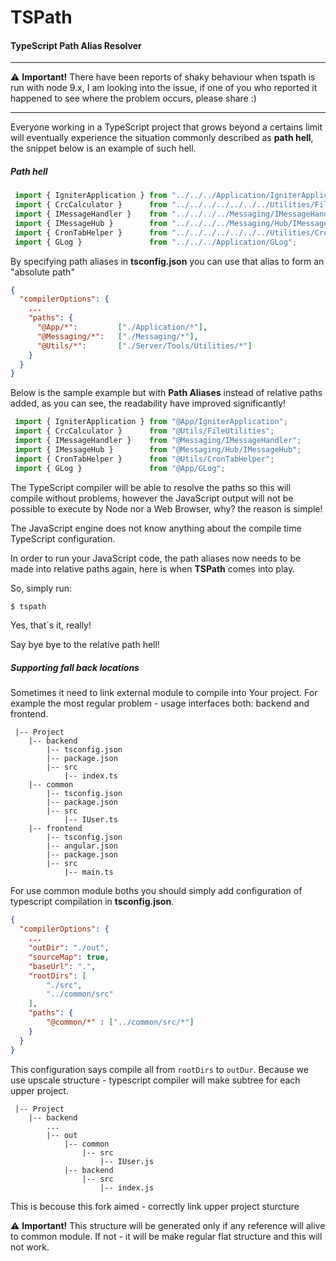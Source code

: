 # TSPath
#### TypeScript Path Alias Resolver

***

:warning: **Important!** There have been reports of shaky behaviour when tspath
is run with node 9.x, I am looking into the issue, if one of you who reported it
happened to see where the problem occurs, please share :)

***

Everyone working in a TypeScript project that grows beyond a certains limit will
eventually experience the situation commonly described as **path hell**, the snippet
below is an example of such hell.

##### Path hell
```typescript
 import { IgniterApplication } from "../../../Application/IgniterApplication";
 import { CrcCalculator }      from "../../../../../../../Utilities/FileUtilities";
 import { IMessageHandler }    from "../../../../Messaging/IMessageHandler";
 import { IMessageHub }        from "../../../../Messaging/Hub/IMessageHub";
 import { CronTabHelper }      from "../../../../../../../Utilities/CronTabHelper";
 import { GLog }               from "../../../Application/GLog";

```

By specifying path aliases in **tsconfig.json** you can use that alias to
form an "absolute path"
 

```json
{
  "compilerOptions": {
    ...
    "paths": {
      "@App/*":         ["./Application/*"],
      "@Messaging/*":   ["./Messaging/*"],
      "@Utils/*":       ["./Server/Tools/Utilities/*"]
    }
  }
}
```

Below is the sample example but with **Path Aliases** instead of relative paths added,
as you can see, the readability have improved significantly!

```typescript
 import { IgniterApplication } from "@App/IgniterApplication";
 import { CrcCalculator }      from "@Utils/FileUtilities";
 import { IMessageHandler }    from "@Messaging/IMessageHandler";
 import { IMessageHub }        from "@Messaging/Hub/IMessageHub";
 import { CronTabHelper }      from "@Utils/CronTabHelper";
 import { GLog }               from "@App/GLog";

```
The TypeScript compiler will be able to resolve the paths so this will compile
without problems, however the JavaScript output will not be possible to execute
by Node nor a Web Browser, why? the reason is simple!

The JavaScript engine does not know anything about the compile time 
TypeScript configuration.

In order to run your JavaScript code, the path aliases now needs to be made into
relative paths again, here is when **TSPath** comes into play.

So, simply run:
```bash
$ tspath
```
Yes, that´s it, really!

Say bye bye to the relative path hell!

##### Supporting fall back locations
Sometimes it need to link external module to compile into Your project. For example the most regular problem - usage interfaces both: backend and frontend. 
```
 |-- Project
    |-- backend
        |-- tsconfig.json
        |-- package.json
        |-- src
            |-- index.ts
    |-- common
        |-- tsconfig.json
        |-- package.json
        |-- src
            |-- IUser.ts
    |-- frontend
        |-- tsconfig.json
        |-- angular.json
        |-- package.json
        |-- src
            |-- main.ts
```
For use common module boths you should simply add configuration of typescript compilation in **tsconfig.json**.

```json
{
  "compilerOptions": {
    ...
    "outDir": "./out",
    "sourceMap": true,
    "baseUrl": ".",
    "rootDirs": [
        "./src",
        "../common/src"
    ],
    "paths": {
        "@common/*" : ["../common/src/*"]
    }
  }
}
```

This configuration says compile all from `rootDirs` to `outDur`. 
Because we use upscale structure - typescript compiler will make subtree for each upper project.
```
 |-- Project
    |-- backend
        ...
        |-- out
            |-- common
                |-- src
                    |-- IUser.js   
            |-- backend
                |-- src
                    |-- index.js
```
This is becouse this fork aimed - correctly link upper project sturcture

:warning: **Important!** This structure will be generated only if any reference will alive to common module. If not - it will be make regular flat structure and this will not work.
